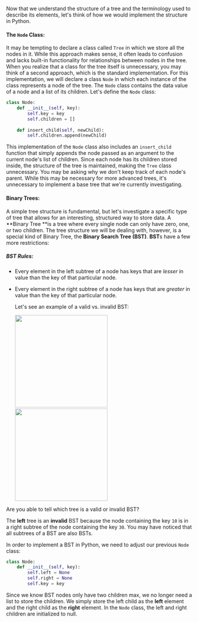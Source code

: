 <!--title={The Node & Binary Trees}-->

<!--badges={Algorithms:5,Python:5}-->

<!--concepts={The Node, Binary Tree, Binary Search Trees}-->

Now that we understand the structure of a tree and the terminology used to describe its elements, let's think of how we would implement the structure in Python.

#### The `Node` Class:

It may be tempting to declare a class called `Tree` in which we store all the nodes in it. While this approach makes sense, it often leads to confusion and lacks built-in functionality for relationships between nodes in the tree. When you realize that a class for the tree itself is unnecessary, you may think of a second approach, which is the standard implementation. For this implementation, we will declare a class `Node` in which each instance of the class represents a node of the tree.  The `Node` class contains the data value of a node and a list of its children. Let's define the `Node` class:

```Python
class Node:
    def __init__(self, key):
        self.key = key
        self.children = []
    
    def insert_child(self, newChild):
        self.children.append(newChild)
```

This implementation of the `Node` class also includes an `insert_child` function that simply appends the node passed as an argument to the current node's list of children. Since each node has its children stored inside, the structure of the tree is maintained, making the `Tree` class unnecessary. You may be asking why we don't keep track of each node's parent. While this may be necessary for more advanced trees, it's unnecessary to implement a base tree that we're currently investigating.

#### Binary Trees:


A simple tree structure is fundamental, but let's investigate a specific type of tree that allows for an interesting, structured way to store data. A **Binary Tree **is a tree where every single node can only have zero, one, or two children.  The tree structure we will be dealing with, however, is a special kind of Binary Tree, the **Binary Search Tree (BST)**. **BST**s have a few more restrictions:

##### BST Rules:

* Every element in the left subtree of a node has keys that are *lesser* in value than the key of that particular node.

* Every element in the right subtree of a node has keys that are *greater* in value than the key of that particular node.

  

  Let's see an example of a valid vs. invalid BST:

  ​        <img src="https://i1.wp.com/algorithms.tutorialhorizon.com/files/2014/09/Invalid-BST.png?ssl=1" width="250">                                      <img src="https://i0.wp.com/fitcoding.com/wp-content/uploads/2016/10/720px-Binary_search_tree.svg_.png" width="250">

  

Are you able to tell which tree is a valid or invalid BST?

The **left** tree is an **invalid** BST because the node containing the key `10` is in a right subtree of the node containing the key `30`. You may have noticed that all subtrees of a BST are also BSTs.



In order to implement a BST in Python, we need to adjust our previous `Node` class:

```Python
class Node:
    def __init__(self, key):
        self.left = None
        self.right = None
        self.key = key
```

Since we know BST nodes only have two children max, we no longer need a list to store the children. We simply store the left child as the **left** element and the right child as the **right** element. In the `Node` class, the left and right children are initialized to null.

